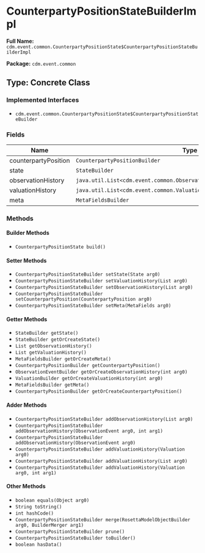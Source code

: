 # CounterpartyPositionStateBuilderImpl

**Full Name:** `cdm.event.common.CounterpartyPositionState$CounterpartyPositionStateBuilderImpl`

**Package:** `cdm.event.common`

## Type: Concrete Class

### Implemented Interfaces

- `cdm.event.common.CounterpartyPositionState$CounterpartyPositionStateBuilder`

### Fields

| Name | Type | Description |
|------|------|-------------|
| counterpartyPosition | `CounterpartyPositionBuilder` |  |
| state | `StateBuilder` |  |
| observationHistory | `java.util.List<cdm.event.common.ObservationEvent$ObservationEventBuilder>` |  |
| valuationHistory | `java.util.List<cdm.event.common.Valuation$ValuationBuilder>` |  |
| meta | `MetaFieldsBuilder` |  |

### Methods

#### Builder Methods

- `CounterpartyPositionState build()`

#### Setter Methods

- `CounterpartyPositionStateBuilder setState(State arg0)`
- `CounterpartyPositionStateBuilder setValuationHistory(List arg0)`
- `CounterpartyPositionStateBuilder setObservationHistory(List arg0)`
- `CounterpartyPositionStateBuilder setCounterpartyPosition(CounterpartyPosition arg0)`
- `CounterpartyPositionStateBuilder setMeta(MetaFields arg0)`

#### Getter Methods

- `StateBuilder getState()`
- `StateBuilder getOrCreateState()`
- `List getObservationHistory()`
- `List getValuationHistory()`
- `MetaFieldsBuilder getOrCreateMeta()`
- `CounterpartyPositionBuilder getCounterpartyPosition()`
- `ObservationEventBuilder getOrCreateObservationHistory(int arg0)`
- `ValuationBuilder getOrCreateValuationHistory(int arg0)`
- `MetaFieldsBuilder getMeta()`
- `CounterpartyPositionBuilder getOrCreateCounterpartyPosition()`

#### Adder Methods

- `CounterpartyPositionStateBuilder addObservationHistory(List arg0)`
- `CounterpartyPositionStateBuilder addObservationHistory(ObservationEvent arg0, int arg1)`
- `CounterpartyPositionStateBuilder addObservationHistory(ObservationEvent arg0)`
- `CounterpartyPositionStateBuilder addValuationHistory(Valuation arg0)`
- `CounterpartyPositionStateBuilder addValuationHistory(List arg0)`
- `CounterpartyPositionStateBuilder addValuationHistory(Valuation arg0, int arg1)`

#### Other Methods

- `boolean equals(Object arg0)`
- `String toString()`
- `int hashCode()`
- `CounterpartyPositionStateBuilder merge(RosettaModelObjectBuilder arg0, BuilderMerger arg1)`
- `CounterpartyPositionStateBuilder prune()`
- `CounterpartyPositionStateBuilder toBuilder()`
- `boolean hasData()`

